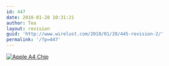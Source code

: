 ```yaml
---
id: 447
date: 2010-01-28 10:31:21
author: Tea
layout: revision
guid: 'http://www.wirelust.com/2010/01/28/445-revision-2/'
permalink: '/?p=447'
---
```


[![Apple A4 Chip](http://www.wirelust.com/blog/wp-content/uploads/2010/01/a4-apple-chip-top-1-300x168.jpg "Apple A4 Chip")](http://www.wirelust.com/blog/wp-content/uploads/2010/01/a4-apple-chip-top-1.jpg)